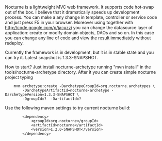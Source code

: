 Nocturne is a lightweight MVC web framework. It supports code hot-swap out of the box. I believe that it dramatically
speeds up development process. You can make a any change in template, controller or service code and just press F5 in
your browser. Moreover using together with http://code.google.com/p/jacuzzi you can change the datasource layer of
application: create or modify domain objects, DAOs and so on. In this case you can change any line of code and view the
result immediately without redeploy.

Currently the framework is in development, but it is in stable state and you can try it. Latest snapshot is 1.3.3-SNAPSHOT.

How to start? Just install nocturne-archetype running "mvn install" in the tools/nocturne-archetype directory. After it
you can create simple nocturne project typing

~~~~~
    mvn archetype:create -DarchetypeGroupId=org.nocturne.archetypes \
        -DarchetypeArtifactId=nocturne-archetype -DarchetypeVersion=1.3.3-SNAPSHOT \
        -DgroupId=?  -DartifactId=?
~~~~~

Use the following maven settings to try current nocturne build:

~~~~~
        <dependency>
            <groupId>org.nocturne</groupId>
            <artifactId>nocturne</artifactId>
            <version>1.2.0-SNAPSHOT</version>
        </dependency>
~~~~~
